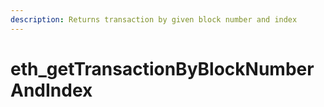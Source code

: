 ```yaml
---
description: Returns transaction by given block number and index
---
```


# eth\_getTransactionByBlockNumberAndIndex

